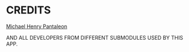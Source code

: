 CREDITS
===============

[Michael Henry Pantaleon](https://www.github.com/michaelhenry)

AND ALL DEVELOPERS FROM DIFFERENT SUBMODULES USED BY THIS APP.

